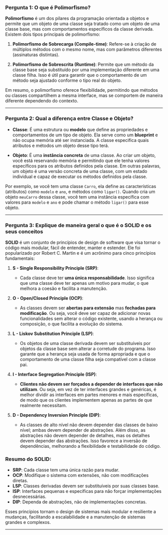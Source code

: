 ### Pergunta 1: O que é Polimorfismo?

**Polimorfismo** é um dos pilares da programação orientada a objetos e permite que um objeto de uma classe seja tratado como um objeto de uma classe base, mas com comportamentos específicos da classe derivada. Existem dois tipos principais de polimorfismo:

1. **Polimorfismo de Sobrecarga (Compile-time)**: Refere-se à criação de múltiplos métodos com o mesmo nome, mas com parâmetros diferentes (assinaturas distintas).

2. **Polimorfismo de Sobrescrita (Runtime)**: Permite que um método da classe base seja substituído por uma implementação diferente em uma classe filha. Isso é útil para garantir que o comportamento de um método seja ajustado conforme o tipo real do objeto.

Em resumo, o polimorfismo oferece flexibilidade, permitindo que métodos ou classes compartilhem a mesma interface, mas se comportem de maneira diferente dependendo do contexto.

---

### Pergunta 2: Qual a diferença entre Classe e Objeto?

- **Classe**: É uma estrutura ou **modelo** que define as propriedades e comportamentos de um tipo de objeto. Ela serve como um **blueprint** e não ocupa memória até ser instanciada. A classe especifica quais atributos e métodos um objeto desse tipo terá.

- **Objeto**: É uma **instância concreta** de uma classe. Ao criar um objeto, você está reservando memória e permitindo que ele tenha valores específicos para os atributos definidos pela classe. Em outras palavras, um objeto é uma versão concreta de uma classe, com um estado individual e capaz de executar os métodos definidos pela classe.

Por exemplo, se você tem uma classe `Carro`, ela define as características (atributos) como `modelo` e `ano`, e métodos como `ligar()`. Quando cria um objeto `meuCarro` dessa classe, você tem uma instância específica com valores para `modelo` e `ano` e pode chamar o método `ligar()` para esse objeto.

---

### Pergunta 3: Explique de maneira geral o que é o SOLID e os seus conceitos

**SOLID** é um conjunto de princípios de design de software que visa tornar o código mais modular, fácil de entender, manter e estender. Ele foi popularizado por Robert C. Martin e é um acrônimo para cinco princípios fundamentais:

1. **S - Single Responsibility Principle (SRP)**:
    - Cada classe deve ter **uma única responsabilidade**. Isso significa que uma classe deve ter apenas um motivo para mudar, o que melhora a coesão e facilita a manutenção.

2. **O - Open/Closed Principle (OCP)**:
    - As classes devem ser **abertas para extensão** mas **fechadas para modificação**. Ou seja, você deve ser capaz de adicionar novas funcionalidades sem alterar o código existente, usando a herança ou composição, o que facilita a evolução do sistema.

3. **L - Liskov Substitution Principle (LSP)**:
    - Os objetos de uma classe derivada devem ser substituíveis por objetos da classe base sem alterar a corretude do programa. Isso garante que a herança seja usada de forma apropriada e que o comportamento de uma classe filha seja compatível com a classe pai.

4. **I - Interface Segregation Principle (ISP)**:
    - **Clientes não devem ser forçados a depender de interfaces que não utilizam**. Ou seja, em vez de ter interfaces grandes e genéricas, é melhor dividir as interfaces em partes menores e mais específicas, de modo que os clientes implementem apenas as partes de que realmente necessitam.

5. **D - Dependency Inversion Principle (DIP)**:
    - As classes de alto nível não devem depender das classes de baixo nível; ambas devem depender de abstrações. Além disso, as abstrações não devem depender de detalhes, mas os detalhes devem depender das abstrações. Isso favorece a inversão de dependências, melhorando a flexibilidade e testabilidade do código.

### Resumo do SOLID:
- **SRP**: Cada classe tem uma única razão para mudar.
- **OCP**: Modifique o sistema com extensões, não com modificações diretas.
- **LSP**: Classes derivadas devem ser substituíveis por suas classes base.
- **ISP**: Interfaces pequenas e específicas para não forçar implementações desnecessárias.
- **DIP**: Dependa de abstrações, não de implementações concretas.

Esses princípios tornam o design de sistemas mais modular e resiliente a mudanças, facilitando a escalabilidade e a manutenção de sistemas grandes e complexos.

---